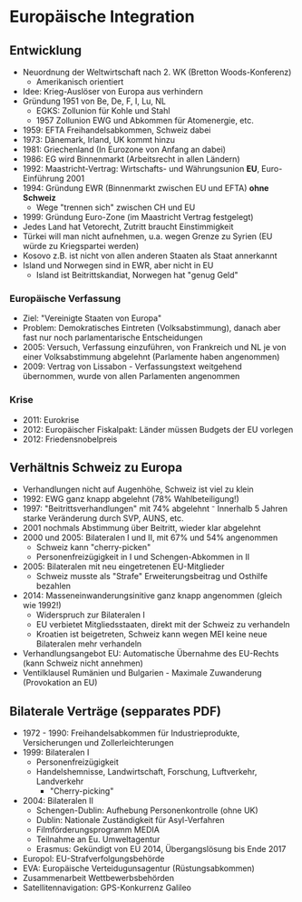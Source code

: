 # Europäische Integration
## Entwicklung
- Neuordnung der Weltwirtschaft nach 2. WK (Bretton Woods-Konferenz)
    - Amerikanisch orientiert
- Idee: Krieg-Auslöser von Europa aus verhindern
- Gründung 1951 von Be, De, F, I, Lu, NL
    - EGKS: Zollunion für Kohle und Stahl
    - 1957 Zollunion EWG und Abkommen für Atomenergie, etc.
- 1959: EFTA Freihandelsabkommen, Schweiz dabei
- 1973: Dänemark, Irland, UK kommt hinzu
- 1981: Griechenland (In Eurozone von Anfang an dabei)
- 1986: EG wird Binnenmarkt (Arbeitsrecht in allen Ländern)
- 1992: Maastricht-Vertrag: Wirtschafts- und Währungsunion **EU**, Euro-Einführung 2001
- 1994: Gründung EWR (Binnenmarkt zwischen EU und EFTA) **ohne Schweiz**
    - Wege "trennen sich" zwischen CH und EU
- 1999: Gründung Euro-Zone (im Maastricht Vertrag festgelegt)
- Jedes Land hat Vetorecht, Zutritt braucht Einstimmigkeit
- Türkei will man nicht aufnehmen, u.a. wegen Grenze zu Syrien (EU würde zu Kriegspartei werden)
- Kosovo z.B. ist nicht von allen anderen Staaten als Staat annerkannt
- Island und Norwegen sind in EWR, aber nicht in EU
    - Island ist Beitrittskandiat, Norwegen hat "genug Geld"

### Europäische Verfassung
- Ziel: "Vereinigte Staaten von Europa"
- Problem: Demokratisches Eintreten (Volksabstimmung), danach aber fast nur noch parlamentarische Entscheidungen
- 2005: Versuch, Verfassung einzuführen, von Frankreich und NL je von einer Volksabstimmung abgelehnt (Parlamente haben angenommen)
- 2009: Vertrag von Lissabon - Verfassungstext weitgehend übernommen, wurde von allen Parlamenten angenommen

### Krise
- 2011: Eurokrise
- 2012: Europäischer Fiskalpakt: Länder müssen Budgets der EU vorlegen
- 2012: Friedensnobelpreis

## Verhältnis Schweiz zu Europa
- Verhandlungen nicht auf Augenhöhe, Schweiz ist viel zu klein
- 1992: EWG ganz knapp abgelehnt (78% Wahlbeteiligung!)
- 1997: "Beitrittsverhandlungen" mit 74% abgelehnt
    ⁻ Innerhalb 5 Jahren starke Veränderung durch SVP, AUNS, etc.
- 2001 nochmals Abstimmung über Beitritt, wieder klar abgelehnt
- 2000 und 2005: Bilateralen I und II, mit 67% und 54% angenommen
    - Schweiz kann "cherry-picken"
    - Personenfreizügigkeit in I und Schengen-Abkommen in II
- 2005: Bilateralen mit neu eingetretenen EU-Mitglieder
    - Schweiz musste als "Strafe" Erweiterungsbeitrag und Osthilfe bezahlen
- 2014: Masseneinwanderungsinitive ganz knapp angenommen (gleich wie 1992!)
    - Widerspruch zur Bilateralen I
    - EU verbietet Mitgliedsstaaten, direkt mit der Schweiz zu verhandeln
    - Kroatien ist beigetreten, Schweiz kann wegen MEI keine neue Bilateralen mehr verhandeln
- Verhandlungsangebot EU: Automatische Übernahme des EU-Rechts (kann Schweiz nicht annehmen)
- Ventilklausel Rumänien und Bulgarien - Maximale Zuwanderung (Provokation an EU)

## Bilaterale Verträge (sepparates PDF)
- 1972 - 1990: Freihandelsabkommen für Industrieprodukte, Versicherungen und Zollerleichterungen
- 1999: Bilateralen I
    - Personenfreizügigkeit
    - Handelshemnisse, Landwirtschaft, Forschung, Luftverkehr, Landverkehr
        - "Cherry-picking"
- 2004: Bilateralen II
    - Schengen-Dublin: Aufhebung Personenkontrolle (ohne UK)
    - Dublin: Nationale Zuständigkeit für Asyl-Verfahren
    - Filmförderungsprogramm MEDIA
    - Teilnahme an Eu. Umweltagentur
    - Erasmus: Gekündigt von EU 2014, Übergangslösung bis Ende 2017
- Europol: EU-Strafverfolgungsbehörde
- EVA: Europäische Verteidugunsagentur (Rüstungsabkommen)
- Zusammenarbeit Wettbewerbsbehörden
- Satellitennavigation: GPS-Konkurrenz Galileo
